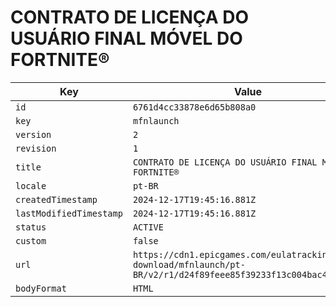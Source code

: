 # CONTRATO DE LICENÇA DO USUÁRIO FINAL MÓVEL DO FORTNITE®

| Key | Value |
| --- | ----- |
| `id` | `6761d4cc33878e6d65b808a0` |
| `key` | `mfnlaunch` |
| `version` | `2` |
| `revision` | `1` |
| `title` | `CONTRATO DE LICENÇA DO USUÁRIO FINAL MÓVEL DO FORTNITE®` |
| `locale` | `pt-BR` |
| `createdTimestamp` | `2024-12-17T19:45:16.881Z` |
| `lastModifiedTimestamp` | `2024-12-17T19:45:16.881Z` |
| `status` | `ACTIVE` |
| `custom` | `false` |
| `url` | `https://cdn1.epicgames.com/eulatracking-download/mfnlaunch/pt-BR/v2/r1/d24f89feee85f39233f13c004bac4b10.pdf` |
| `bodyFormat` | `HTML` |
